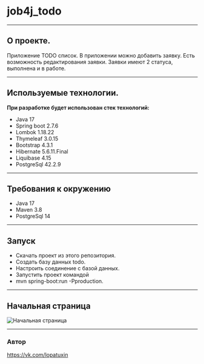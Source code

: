 # job4j_todo
___
## О проекте.

Приложение TODO список. В приложении можно добавить заявку. Есть возможность редактирования заявки. Заявки имеют 2 статуса, выполнена и в работе.
___
## Используемые технологии.

**При разработке будет использован стек технологий:**
* Java 17
* Spring boot 2.7.6
* Lombok 1.18.22
* Thymeleaf 3.0.15
* Bootstrap 4.3.1
* Hibernate 5.6.11.Final
* Liquibase 4.15
* PostgreSql 42.2.9
___
## Требования к окружению

* Java 17
* Maven 3.8
* PostgreSql 14
___
## Запуск
* Cкачать проект из этого репозитория.
* Создать базу данных todo.
* Настроить соединение с базой данных.
* Запустить проект командой
* mvn spring-boot:run -Pproduction.
___
## Начальная страница

<image src="/picture.jpg" alt="Начальная страница"></image>
___
### Автор
https://vk.com/lopatuxin